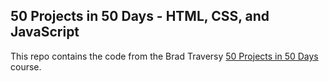 ## 50 Projects in 50 Days - HTML, CSS, and JavaScript

This repo contains the code from the Brad Traversy [50 Projects in 50 Days](https://www.oreilly.com/videos/50-projects-in/9781801079976/) course. 
